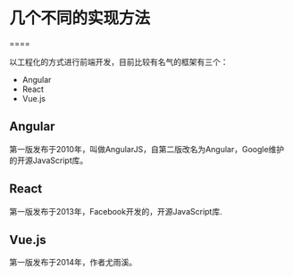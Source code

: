 # 几个不同的实现方法
====

以工程化的方式进行前端开发，目前比较有名气的框架有三个：

* Angular 
* React 
* Vue.js 

## Angular

第一版发布于2010年，叫做AngularJS，自第二版改名为Angular，Google维护的开源JavaScript库。


## React

第一版发布于2013年，Facebook开发的，开源JavaScript库.


## Vue.js

第一版发布于2014年，作者尤雨溪。


